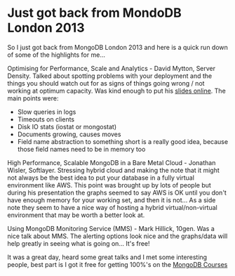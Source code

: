# Just got back from MondoDB London 2013



So I just got back from MongoDB London 2013 and here is a quick run down of some of the highlights for me...

Optimising for Performance, Scale and Analytics - David Mytton, Server Density. Talked about spotting problems with your deployment and the things you should watch out for as signs of things going wrong / not working at optimum capacity. Was kind enough to put his [slides online](http://www.serverdensity.com/mongodbdays). The main points were:

- Slow queries in logs
- Timeouts on clients
- Disk IO stats (iostat or mongostat)
- Documents growing, causes moves
- Field name abstraction to something short is a really good idea, because those field names need to be in memory too

High Performance, Scalable MongoDB in a Bare Metal Cloud - Jonathan Wisler, Softlayer. Stressing hybrid cloud and making the note that it might not always be the best idea to put your database in a fully virtual environment like AWS. This point was brought up by lots of people but during his presentation the graphs seemed to say AWS is OK until you don't have enough memory for your working set, and then it is not... As a side note they seem to have a nice way of hosting a hybrid virtual/non-virtual environment that may be worth a better look at.

Using MongoDB Monitoring Service (MMS) - Mark Hillick, 10gen. Was a nice talk about MMS. The alerting options look nice and the graphs/data will help greatly in seeing what is going on... It's free!

It was a great day, heard some great talks and I met some interesting people, best part is I got it free for getting 100%'s on the [MongoDB Courses](https://education.10gen.com/)

